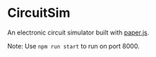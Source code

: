 # CircuitSim

An electronic circuit simulator built with [paper.js](http://paperjs.org).

Note: Use `npm run start` to run on port 8000.
